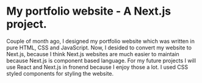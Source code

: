 # My portfolio website - A Next.js project.

Couple of month ago, I designed my portfolio website which was written in pure HTML, CSS and JavaScript. Now, I desided to convert my website to Next.js, because I think Next.js websites are much easier to maintain because Next.js is component based language. For my future projects I will use React and Next.js in fronend because I enjoy those a lot. I used CSS styled components for styling the website.

